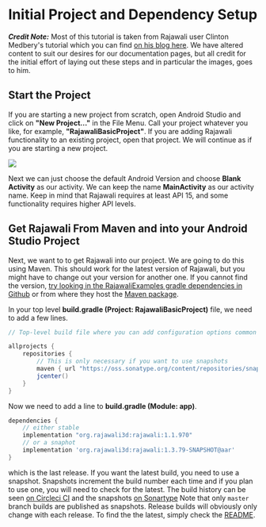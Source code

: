 # Initial Project and Dependency Setup

**_Credit Note:_** Most of this tutorial is taken from Rajawali user Clinton Medbery's tutorial which you can find [on his blog here](http://www.clintonmedbery.com/?p=59). We have altered content to suit our desires for our documentation pages, but all credit for the initial effort of laying out these steps and in particular the images, goes to him.

## Start the Project
If you are starting a new project from scratch, open Android Studio and click on **"New Project..."** in the File Menu. Call your project whatever you like, for example, **"RajawaliBasicProject"**. If you are adding Rajawali functionality to an existing project, open that project. We will continue as if you are starting a new project.

![](http://i0.wp.com/www.clintonmedbery.com/wp-content/uploads/2015/04/Screen-Shot-2015-04-06-at-11.56.15-AM.png)

Next we can just choose the default Android Version and choose **Blank Activity** as our activity. We can keep the name **MainActivity** as our activity name. Keep in mind that Rajawali requires at least API 15, and some functionality requires higher API levels.

## Get Rajawali From Maven and into your Android Studio Project

Next, we want to to get Rajawali into our project. We are going to do this using Maven. This should work for the latest version of Rajawali, but you might have to change out your version for another one. If you cannot find the version, [try looking in the RajawaliExamples gradle dependencies in Github](https://github.com/Rajawali/RajawaliExamples/blob/master/deps.gradle) or from where they host the [Maven package](https://oss.sonatype.org/#nexus-search;quick~rajawali).

In your top level **build.gradle (Project: RajawaliBasicProject)** file, we need to add a few lines.
```gradle
// Top-level build file where you can add configuration options common to all sub-projects/modules.

allprojects {
    repositories {
        // This is only necessary if you want to use snapshots
        maven { url "https://oss.sonatype.org/content/repositories/snapshots/" }
        jcenter()
    }
}
```

Now we need to add a line to **build.gradle (Module: app)**.

```gradle
dependencies {
    // either stable
    implementation "org.rajawali3d:rajawali:1.1.970"
    // or a snaphot
    implementation 'org.rajawali3d:rajawali:1.3.79-SNAPSHOT@aar'
}
```

which is the last release. If you want the latest build, you need to use a snapshot. Snapshots increment the build number each time and if you plan to use one, you will need to check for the latest. 
The build history can be seen [on Circleci CI](https://circleci.com/gh/Rajawali/Rajawali) and the snapshots [on Sonartype](https://oss.sonatype.org/content/repositories/snapshots/org/rajawali3d/rajawali/)
Note that only `master` branch builds are published as snapshots. Release builds will obviously only change with each release. To find the the latest, simply check the [README](https://github.com/Rajawali/Rajawali/blob/master/README.md).
